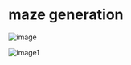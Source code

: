 # maze generation

![image](https://github.com/nicholasleexyz/maze-svelte/assets/129869926/e1f3919f-e1ce-4aee-a98c-df484c9aaae8)

![image1](https://github.com/nicholasleexyz/maze-svelte/assets/129869926/5a1153d4-cab2-4bd8-b65b-527f990a2fa7)
